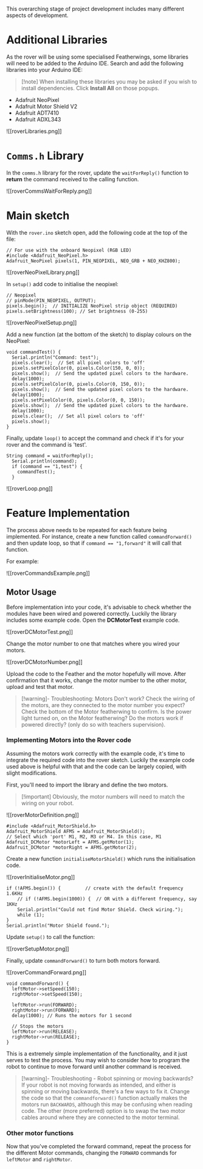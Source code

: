 This overarching stage of project development includes many different aspects of development.

# Additional Libraries

As the rover will be using some specialised Featherwings, some libraries will need to be added to the Arduino IDE. Search and add the following libraries into your Arduino IDE:

> [!note] When installing these libraries you may be asked if you wish to install dependencies. Click **Install All** on those popups.

- Adafruit NeoPixel 
- Adafruit Motor Shield V2
- Adafruit ADT7410
- Adafruit ADXL343

![[roverLibraries.png]]

# `Comms.h` Library

In the `comms.h` library for the rover, update the `waitForReply()` function to **return** the command received to the calling function.

![[roverCommsWaitForReply.png]]



# Main sketch

With the `rover.ino` sketch open, add the following code at the top of the file:

```arduino
// For use with the onboard Neopixel (RGB LED)
#include <Adafruit_NeoPixel.h>
Adafruit_NeoPixel pixels(1, PIN_NEOPIXEL, NEO_GRB + NEO_KHZ800);
```

![[roverNeoPixelLibrary.png]]

In `setup()` add code to initialise the neopixel:

```arduino
// Neopixel
// pinMode(PIN_NEOPIXEL, OUTPUT);
pixels.begin();  // INITIALIZE NeoPixel strip object (REQUIRED)
pixels.setBrightness(100); // Set brightness (0-255)
```

![[roverNeoPixelSetup.png]]

Add a new function (at the bottom of the sketch) to display colours on the NeoPixel:

```arduino
void commandTest() {
  Serial.println("Command: test");
  pixels.clear();  // Set all pixel colors to 'off'
  pixels.setPixelColor(0, pixels.Color(150, 0, 0));
  pixels.show();  // Send the updated pixel colors to the hardware.
  delay(1000);
  pixels.setPixelColor(0, pixels.Color(0, 150, 0));
  pixels.show();  // Send the updated pixel colors to the hardware.
  delay(1000);
  pixels.setPixelColor(0, pixels.Color(0, 0, 150));
  pixels.show();  // Send the updated pixel colors to the hardware.
  delay(1000);
  pixels.clear();  // Set all pixel colors to 'off'
  pixels.show();
}
```

Finally, update `loop()` to accept the command and check if it's for your rover and the command is 'test'.

```arduino
String command = waitForReply();
  Serial.println(command);
  if (command == "1,test") {
    commandTest();
  }
```

![[roverLoop.png]]

# Feature Implementation

The process above needs to be repeated for each feature being implemented.  For instance, create a new function called `commandForward()` and then update loop, so that if `command == "1,forward"` it will call that function.

For example:

![[roverCommandsExample.png]]

## Motor Usage

Before implementation into your code, it's advisable to check whether the modules have been wired and powered correctly. Luckily the library includes some example code. Open the **DCMotorTest** example code.

![[roverDCMotorTest.png]]

Change the motor number to one that matches where you wired your motors.

![[roverDCMotorNumber.png]]

Upload the code to the Feather and the motor hopefully will move. After confirmation that it works, change the motor number to the other motor, upload and test that motor.

> [!warning]- Troubleshooting: Motors Don't work?
> Check the wiring of the motors, are they connected to the motor number you expect? Check the bottom of the Motor featherwing to confirm.
> Is the power light turned on, on the Motor featherwing?
> Do the motors work if powered directly? (only do so with teachers supervision).


### Implementing Motors into the Rover code

Assuming the motors work correctly with the example code, it's time to integrate the required code into the rover sketch. Luckily the example code used above is helpful with that and the code can be largely copied, with slight modifications.

First, you'll need to import the library and define the two motors.

> [!important] Obviously, the motor numbers will need to match the wiring on your robot.

![[roverMotorDefinition.png]]

```arduino
#include <Adafruit_MotorShield.h>
Adafruit_MotorShield AFMS = Adafruit_MotorShield();
// Select which 'port' M1, M2, M3 or M4. In this case, M1
Adafruit_DCMotor *motorLeft = AFMS.getMotor(1);
Adafruit_DCMotor *motorRight = AFMS.getMotor(2);
```

Create a new function `initialiseMotorShield()` which runs the initialisation code.

![[roverInitialiseMotor.png]]

```arduino
if (!AFMS.begin()) {         // create with the default frequency 1.6KHz
	// if (!AFMS.begin(1000)) {  // OR with a different frequency, say 1KHz
	Serial.println("Could not find Motor Shield. Check wiring.");
	while (1);
}
Serial.println("Motor Shield found.");
```

Update `setup()` to call the function:

![[roverSetupMotor.png]]



Finally, update `commandForward()` to turn both motors forward.

![[roverCommandForward.png]]


```arduino
void commandForward() {
  leftMotor->setSpeed(150);
  rightMotor->setSpeed(150);

  leftMotor->run(FORWARD);
  rightMotor->run(FORWARD);
  delay(1000); // Runs the motors for 1 second

  // Stops the motors
  leftMotor->run(RELEASE);
  rightMotor->run(RELEASE);
}
```

This is a extremely simple implementation of the functionality, and it just serves to test the process. You may wish to consider how to program the robot to continue to move forward until another command is received.

> [!warning]- Troubleshooting - Robot spinning or moving backwards?
> If your robot is not moving forwards as intended, and either is spinning or moving backwards, there's a few ways to fix it.
> Change the code so that the `commandforward()` function actually makes the motors run `BACKWARDS`, although this may be confusing when reading code.
> The other (more preferred) option is to swap the two motor cables around where they are connected to the motor terminal.


### Other motor functions

Now that you've completed the forward command, repeat the process for the different Motor commands, changing the `FORWARD` commands for `leftMotor` and `rightMotor`.



